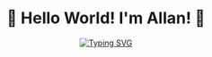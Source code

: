<h1 align="center", font="Impact"><b>🤖 Hello World! I'm Allan! 🤖</b></h1>

<p align="center">
  <a href="https://git.io/typing-svg"><img src="https://readme-typing-svg.demolab.com?font=Impact+Code&color=0b6e4f&size=30&pause=1000&center=true&vCenter=true&random=false&width=435&lines=Developer;20+years%2C+Curitiba-PR" alt="Typing SVG" /></a>
</p>
